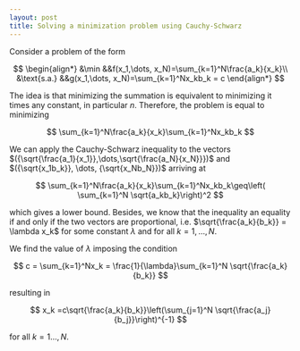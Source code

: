 ```yaml
---
layout: post
title: Solving a minimization problem using Cauchy-Schwarz
---
```




Consider a problem of the form



$$
\begin{align*}
&\min &&f(x_1,\dots, x_N)=\sum_{k=1}^N\frac{a_k}{x_k}\\
&\text{s.a.} &&g(x_1,\dots, x_N)=\sum_{k=1}^Nx_kb_k = c
\end{align*}
$$



The idea is that minimizing the summation is equivalent to minimizing it times any constant, in particular $n$. Therefore, the problem is equal to minimizing



$$
\sum_{k=1}^N\frac{a_k}{x_k}\sum_{k=1}^Nx_kb_k
$$



We can apply the Cauchy-Schwarz inequality to the vectors $({\sqrt{\frac{a_1}{x_1}},\dots,\sqrt{\frac{a_N}{x_N}}})$ and $({\sqrt{x_1b_k}}, \dots, {\sqrt{x_Nb_N}})$ arriving at



$$
\sum_{k=1}^N\frac{a_k}{x_k}\sum_{k=1}^Nx_kb_k\geq\left( \sum_{k=1}^N \sqrt{a_kb_k}\right)^2
$$



which gives a lower bound. Besides, we know that the inequality an equality if and only if the two vectors are proportional, i.e. $\sqrt{\frac{a_k}{b_k}} = \lambda x_k$ for some constant $\lambda$ and for all $k = 1,\dots, N$. 



We find the value of $\lambda$ imposing the condition



$$
c = \sum_{k=1}^Nx_k = \frac{1}{\lambda}\sum_{k=1}^N \sqrt{\frac{a_k}{b_k}}
$$



resulting in



$$
x_k =c\sqrt{\frac{a_k}{b_k}}\left(\sum_{j=1}^N \sqrt{\frac{a_j}{b_j}}\right)^{-1}
$$



for all $k=1\dots, N$.